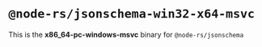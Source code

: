 # `@node-rs/jsonschema-win32-x64-msvc`

This is the **x86_64-pc-windows-msvc** binary for `@node-rs/jsonschema`
